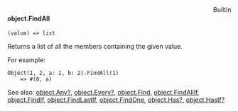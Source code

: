 <div style="float:right"><span class="builtin">Builtin</span></div>

#### object.FindAll

``` suneido
(value) => list
```

Returns a list of all the members containing the given value.

For example:

``` suneido
Object(1, 2, a: 1, b: 2).FindAll(1)
    => #(0, a)
```


See also:
[object.Any?](<object.Any?.md>),
[object.Every?](<object.Every?.md>),
[object.Find](<object.Find.md>),
[object.FindAllIf](<object.FindAllIf.md>),
[object.FindIf](<object.FindIf.md>),
[object.FindLastIf](<object.FindLastIf.md>),
[object.FindOne](<object.FindOne.md>),
[object.Has?](<object.Has?.md>),
[object.HasIf?](<object.HasIf?.md>)
